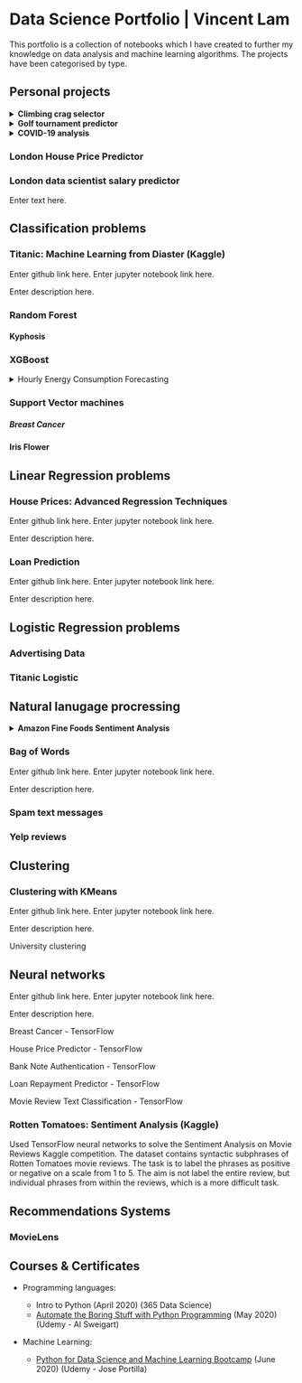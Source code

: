 # Data Science Portfolio | Vincent Lam
This portfolio is a collection of notebooks which I have created to further my knowledge on data analysis and machine learning algorithms. The projects have been categorised by type.

## Personal projects

<details>
 <summary><b>Climbing crag selector</b></summary>
 The purpose of this porject is to ....
 
 Please see below findings:
</details>

<details>
 <summary><b>Golf tournament predictor</b></summary>
 The purpose of this porject is to ....

 Please see below findings:
</details>


<details>
 <summary><b>COVID-19 analysis</b></summary>
Interactive visualisations using plotly library.

Used data from European Centre for Disease Prevention and Control to analyse trends around the world and in the UK.

Visualisation of the infamous 'R' value.
</details>

### London House Price Predictor


### London data scientist salary predictor
Enter text here.


## Classification problems
### Titanic: Machine Learning from Diaster (Kaggle)
Enter github link here. Enter jupyter notebook link here.

Enter description here.

### Random Forest

#### Kyphosis

### XGBoost
<details>
<summary>Hourly Energy Consumption Forecasting</summary>

Enter findings and summary

</details>

### Support Vector machines

##### Breast Cancer

#### Iris Flower

## Linear Regression problems
### House Prices: Advanced Regression Techniques
Enter github link here. Enter jupyter notebook link here.

Enter description here.

### Loan Prediction
Enter github link here. Enter jupyter notebook link here.

Enter description here.

## Logistic Regression problems
### Advertising Data

### Titanic Logistic


## Natural lanugage procressing

<details>
 <summary><b>Amazon Fine Foods Sentiment Analysis</b></summary>
 The purpose of this porject is to ....
 
 Please see below findings:
</details>

### Bag of Words
Enter github link here. Enter jupyter notebook link here.

Enter description here.

### Spam text messages

### Yelp reviews

## Clustering
### Clustering with KMeans
Enter github link here. Enter jupyter notebook link here.

Enter description here.

University clustering

## Neural networks
Enter github link here. Enter jupyter notebook link here.

Enter description here.

Breast Cancer - TensorFlow

House Price Predictor - TensorFlow

Bank Note Authentication - TensorFlow

Loan Repayment Predictor - TensorFlow

Movie Review Text Classification - TensorFlow


### Rotten Tomatoes: Sentiment Analysis (Kaggle)
Used TensorFlow neural networks to solve the Sentiment Analysis on Movie Reviews Kaggle competition. The dataset contains syntactic subphrases of Rotten Tomatoes movie reviews. The task is to label the phrases as positive or negative on a scale from 1 to 5. The aim is not label the entire review, but individual phrases from within the reviews, which is a more difficult task.

## Recommendations Systems
### MovieLens 

## Courses & Certificates
* Programming languages:
  * Intro to Python (April 2020) (365 Data Science)
  * [Automate the Boring Stuff with Python Programming](https://www.udemy.com/certificate/UC-4dd14984-5141-4d50-8d38-dfe7af4906b1/) (May 2020) (Udemy - Al Sweigart)
  
* Machine Learning:
  * [Python for Data Science and Machine Learning Bootcamp](https://www.udemy.com/certificate/UC-70ca0a85-cd1a-487c-9795-7686a89c1827/) (June 2020) (Udemy - Jose Portilla)
